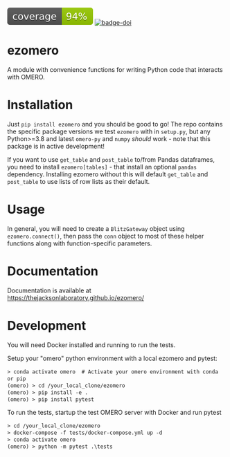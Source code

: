 ![](https://raw.githubusercontent.com/TheJacksonLaboratory/ezomero/main/coverage.svg) [![badge-doi](https://img.shields.io/badge/doi-10.1101%2F2023.06.29.546930-purple)](https://doi.org/10.1101/2023.06.29.546930) 

# ezomero
A module with convenience functions for writing Python code that interacts with OMERO.


# Installation

Just `pip install ezomero` and you should be good to go! The repo contains the specific package versions we test `ezomero` with in `setup.py`, but any Python>=3.8 and latest `omero-py` and `numpy` _should_ work -  note that this package is in active development!

If you want to use `get_table` and `post_table` to/from Pandas dataframes, you need to install `ezomero[tables]` - that install an optional `pandas` dependency. Installing ezomero without this will default `get_table` and `post_table` to use lists of row lists as their default.

# Usage

In general, you will need to create a `BlitzGateway` object using `ezomero.connect()`, then pass the `conn` object to most of these helper functions along with function-specific parameters.


# Documentation

Documentation is available at https://thejacksonlaboratory.github.io/ezomero/

# Development

You will need Docker installed and running to run the tests.

Setup your "omero" python environment with a local ezomero and pytest:
```
> conda activate omero  # Activate your omero environment with conda or pip
(omero) > cd /your_local_clone/ezomero
(omero) > pip install -e .
(omero) > pip install pytest
```

To run the tests, startup the test OMERO server with Docker and run pytest
```
> cd /your_local_clone/ezomero
> docker-compose -f tests/docker-compose.yml up -d
> conda activate omero
(omero) > python -m pytest .\tests
```
